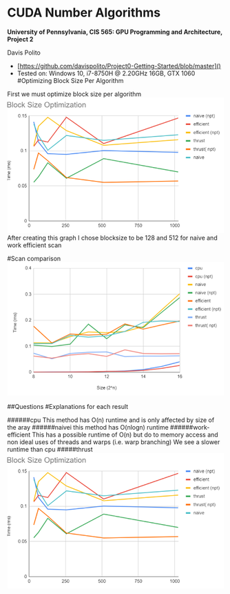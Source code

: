 CUDA Number Algorithms
======================

**University of Pennsylvania, CIS 565: GPU Programming and Architecture, Project 2**

Davis Polito 
*  [https://github.com/davispolito/Project0-Getting-Started/blob/master]()
* Tested on: Windows 10, i7-8750H @ 2.20GHz 16GB, GTX 1060       
#Optimizing Block Size Per Algorithm

First we must optimize block size per algorithm
![block optimization graph](/Project2-Stream-Compaction/img/blocksizeopt.png)
After creating this graph I chose blocksize to be 128 and 512 for naive and work efficient scan

#Scan comparison
![size vs. time graph](/Project2-Stream-Compaction/img/sizevstime.png)


##Questions
#Explanations for each result

######cpu This method has O(n) runtime and is only affected by size of the aray
######naivei this method has O(nlogn) runtime
######work-efficient This has a possible runtime of O(n) but do to memory access and non ideal uses of threads and warps (i.e. warp branching) We see a slower runtime than cpu
#####thrust 
![Console Output From Steam compaction](/Project2-Stream-Compaction/img/blocksizeopt.png)



